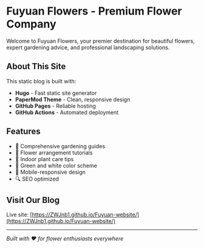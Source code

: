 # Fuyuan Flowers - Premium Flower Company

Welcome to Fuyuan Flowers, your premier destination for beautiful flowers, expert gardening advice, and professional landscaping solutions.

## About This Site

This static blog is built with:
- **Hugo** - Fast static site generator
- **PaperMod Theme** - Clean, responsive design
- **GitHub Pages** - Reliable hosting
- **GitHub Actions** - Automated deployment

## Features

- 🌹 Comprehensive gardening guides
- 🌸 Flower arrangement tutorials  
- 🌿 Indoor plant care tips
- 🎨 Green and white color scheme
- 📱 Mobile-responsive design
- 🔍 SEO optimized

## Visit Our Blog

Live site: [https://ZWJnb1.github.io/Fuyuan-website/](https://ZWJnb1.github.io/Fuyuan-website/)

---

*Built with ❤️ for flower enthusiasts everywhere*
